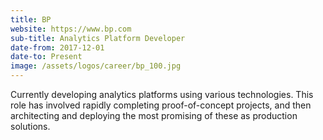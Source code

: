 ```yaml
---
title: BP
website: https://www.bp.com
sub-title: Analytics Platform Developer
date-from: 2017-12-01
date-to: Present
image: /assets/logos/career/bp_100.jpg
---
```


Currently developing analytics platforms using various technologies. This role has involved rapidly completing proof-of-concept projects, and then architecting and deploying the most promising of these as production solutions.
